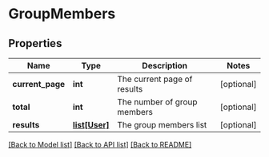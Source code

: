 # GroupMembers

## Properties
Name | Type | Description | Notes
------------ | ------------- | ------------- | -------------
**current_page** | **int** | The current page of results | [optional] 
**total** | **int** | The number of group members | [optional] 
**results** | [**list[User]**](User.md) | The group members list | [optional] 

[[Back to Model list]](../README.md#documentation-for-models) [[Back to API list]](../README.md#documentation-for-api-endpoints) [[Back to README]](../README.md)

